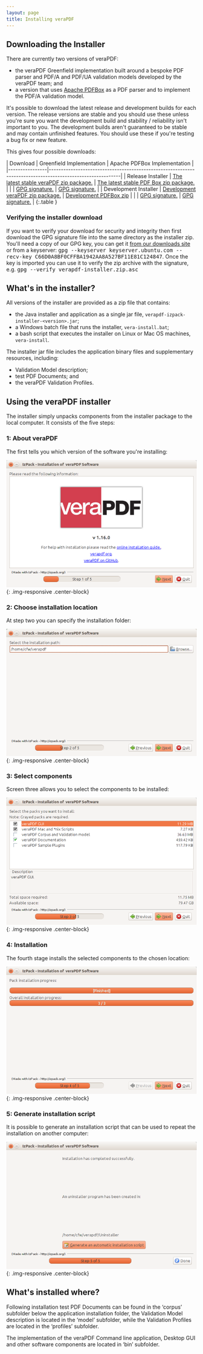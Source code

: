 ```yaml
---
layout: page
title: Installing veraPDF
---
```


Downloading the Installer
-------------------------
There are currently two versions of veraPDF:

- the veraPDF Greenfield implementation built around a bespoke PDF parser and
  PDF/A and PDF/UA validation models developed by the veraPDF team; and
- a version that uses [Apache PDFBox](https://pdfbox.apache.org/) as a PDF
  parser and to implement the PDF/A validation model.

It's possible to download the latest release and development builds for each
version. The release versions are stable and you should use these unless you're sure you want the development build and stability / reliability isn't important to you. The development builds aren't guaranteed to be stable and may contain unfinished features. You should use these if you're testing a bug fix or new feature.

This gives four possible downloads:

| Download | Greenfield Implementation | Apache PDFBox Implementation |
|----------------|-----------------------------------------------------------------------------------------------------------|
| Release Installer | <a href="https://software.verapdf.org/releases/verapdf-installer.zip"  onclick="ga('send', { hitType: 'event', eventCategory: 'gf-rel',  eventAction: 'download',  eventLabel: 'zip'});"><i class="fa fa-file-zip-o" aria-hidden="true"></i> The latest stable veraPDF zip package.</a> | <a href="https://software.verapdf.org/releases/verapdf-pdfbox-installer.zip"  onclick="ga('send', { hitType: 'event', eventCategory: 'pb-rel',  eventAction: 'download',  eventLabel: 'zip'});"><i class="fa fa-file-zip-o" aria-hidden="true"></i> The latest stable PDF Box zip package.</a> |
|  | <a href="https://software.verapdf.org/releases/verapdf-installer.zip.asc"  onclick="ga('send', { hitType: 'event', eventCategory: 'gf-rel',  eventAction: 'download',  eventLabel: 'gpg'});"><i class="fa fa-certificate" aria-hidden="true"></i> GPG signature.</a> | <a href="https://software.verapdf.org/releases/verapdf-pdfbox-installer.zip.asc"  onclick="ga('send', { hitType: 'event', eventCategory: 'pb-rel',  eventAction: 'download',  eventLabel: 'gpg'});"><i class="fa fa-certificate" aria-hidden="true"></i> GPG signature.</a> |
| Development Installer | <a href="https://software.verapdf.org/develop/verapdf-installer.zip"  onclick="ga('send', { hitType: 'event', eventCategory: 'gf-dev',  eventAction: 'download',  eventLabel: 'zip'});"><i class="fa fa-file-zip-o" aria-hidden="true"></i> Development veraPDF zip package.</a> | <a href="https://software.verapdf.org/develop/verapdf-pdfbox-installer.zip"  onclick="ga('send', { hitType: 'event', eventCategory: 'pb-dev',  eventAction: 'download',  eventLabel: 'zip'});"><i class="fa fa-file-zip-o" aria-hidden="true"></i> Development PDFBox zip</a> |
| | <a href="https://software.verapdf.org/develop/verapdf-installer.zip.asc"  onclick="ga('send', { hitType: 'event', eventCategory: 'gf-rel',  eventAction: 'download',  eventLabel: 'gpg'});"><i class="fa fa-certificate" aria-hidden="true"></i> GPG signature.</a> | <a href="https://software.verapdf.org/develop/verapdf-pdfbox-installer.zip.asc"  onclick="ga('send', { hitType: 'event', eventCategory: 'pb-dev',  eventAction: 'download',  eventLabel: 'gpg'});"><i class="fa fa-certificate" aria-hidden="true"></i> GPG signature.</a> |
{:.table }

### Verifying the installer download
If you want to verify your download for security and integrity then first download the GPG signature file into the same directory as the installer zip. You'll need a copy of our GPG key, you can get it [from our downloads site](https://software.verapdf.org/keys/KEY) or from a keyserver:
<kbd>gpg --keyserver keyserver.ubuntu.com --recv-key C66D0A8BF0CFFBA1942AA8A527BF11E81C124847</kbd>. Once the key is imported you can use it to verify the zip archive with the signature, e.g.
<kbd>gpg --verify verapdf-installer.zip.asc</kbd>

What's in the installer?
------------------------
All versions of the installer are provided as a zip file that contains:

- the Java installer and application as a single jar file,
  `verapdf-izpack-installer-<version>.jar`;
- a Windows batch file that runs the installer, `vera-install.bat`;
- a bash script that executes the installer on Linux or Mac OS machines,
  `vera-install`.

The installer jar file includes the application binary files and supplementary
resources, including:

- Validation Model description;
- test PDF Documents; and
- the veraPDF Validation Profiles.

Using the veraPDF installer
---------------------------
The installer simply unpacks components from the installer package to the local
computer. It consists of the five steps:

### 1: About veraPDF
The first tells you which version of the software you're installing:

![veraPDF Installer folder selection screen](/images/installer/screen1.png "veraPDF installer step 1 of 5"){: .img-responsive .center-block}

### 2: Choose installation location
At step two you can specify the installation folder:

![veraPDF Installer folder selection screen](/images/installer/screen2.png "veraPDF installer step 2 of 5"){: .img-responsive .center-block}

### <a name="step3"></a>3: Select components
Screen three allows you to select the components to be installed:

![veraPDF Installer pack selection screen](/images/installer/screen3.png "veraPDF installer step 3 of 5"){: .img-responsive .center-block}

### 4: Installation
The fourth stage installs the selected components to the chosen location:

![veraPDF Installer pack selection screen](/images/installer/screen4.png "veraPDF installer step 4 of 5"){: .img-responsive .center-block}

### 5: Generate installation script
It is possible to generate an installation script that can be used to repeat
the installation on another computer:

![veraPDF Installer script screen](/images/installer/screen5.png "veraPDF installer step 4 of 5"){: .img-responsive .center-block}

What's installed where?
-----------------------
Following installation test PDF Documents can be found in the ‘corpus’ subfolder
below the application installation folder, the Validation Model description is
located in the ‘model’ subfolder, while the Validation Profiles are located in
the ‘profiles’ subfolder.

The implementation of the veraPDF Command line application, Desktop GUI and
other software components are located in ‘bin’ subfolder.
